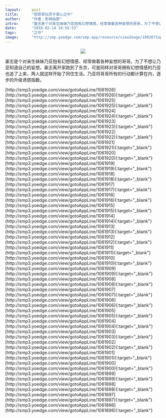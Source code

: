 ```yaml
---
layout:     post
title:      "把哥哥玩弄于掌心之中"
author:     "作者：影崎由那"
intro:      "豪志是个对亲生妹妹乃亚抱有幻想情感、经常做着各种妄想的哥哥。为了不想让乃亚知道自己的妄想，豪志离开家跑到了东京，可是同样对哥哥拥有幻想情感的乃亚也追了上来，两人就这样开始了同住生活。乃亚将哥哥所有的行动都计算在内，逐步的升级诱惑指数。"
date:       "2018-02-14 16:56:53"
tags:       "之中"
image:      "http://smp.yoedge.com/smp-app/resource/viewImage/1002071appline.png"
---
```

<div style="text-align: center">
<p><img src="http://smp.yoedge.com/smp-app/resource/viewImage/1002071appline.png"/></p>
</div>
<p class="post-meta">
<span>豪志是个对亲生妹妹乃亚抱有幻想情感、经常做着各种妄想的哥哥。为了不想让乃亚知道自己的妄想，豪志离开家跑到了东京，可是同样对哥哥拥有幻想情感的乃亚也追了上来，两人就这样开始了同住生活。乃亚将哥哥所有的行动都计算在内，逐步的升级诱惑指数。</span>
</p>
[http://smp3.yoedge.com/view/gotoAppLine/1061926](http://smp3.yoedge.com/view/gotoAppLine/1061926){:target="_blank"}
[http://smp3.yoedge.com/view/gotoAppLine/1061925](http://smp3.yoedge.com/view/gotoAppLine/1061925){:target="_blank"}
[http://smp3.yoedge.com/view/gotoAppLine/1061924](http://smp3.yoedge.com/view/gotoAppLine/1061924){:target="_blank"}
[http://smp3.yoedge.com/view/gotoAppLine/1061923](http://smp3.yoedge.com/view/gotoAppLine/1061923){:target="_blank"}
[http://smp3.yoedge.com/view/gotoAppLine/1061922](http://smp3.yoedge.com/view/gotoAppLine/1061922){:target="_blank"}
[http://smp3.yoedge.com/view/gotoAppLine/1061921](http://smp3.yoedge.com/view/gotoAppLine/1061921){:target="_blank"}
[http://smp3.yoedge.com/view/gotoAppLine/1061920](http://smp3.yoedge.com/view/gotoAppLine/1061920){:target="_blank"}
[http://smp3.yoedge.com/view/gotoAppLine/1061919](http://smp3.yoedge.com/view/gotoAppLine/1061919){:target="_blank"}
[http://smp3.yoedge.com/view/gotoAppLine/1061918](http://smp3.yoedge.com/view/gotoAppLine/1061918){:target="_blank"}
[http://smp3.yoedge.com/view/gotoAppLine/1061917](http://smp3.yoedge.com/view/gotoAppLine/1061917){:target="_blank"}
[http://smp3.yoedge.com/view/gotoAppLine/1061916](http://smp3.yoedge.com/view/gotoAppLine/1061916){:target="_blank"}
[http://smp3.yoedge.com/view/gotoAppLine/1061915](http://smp3.yoedge.com/view/gotoAppLine/1061915){:target="_blank"}
[http://smp3.yoedge.com/view/gotoAppLine/1061914](http://smp3.yoedge.com/view/gotoAppLine/1061914){:target="_blank"}
[http://smp3.yoedge.com/view/gotoAppLine/1061913](http://smp3.yoedge.com/view/gotoAppLine/1061913){:target="_blank"}
[http://smp3.yoedge.com/view/gotoAppLine/1061912](http://smp3.yoedge.com/view/gotoAppLine/1061912){:target="_blank"}
[http://smp3.yoedge.com/view/gotoAppLine/1061911](http://smp3.yoedge.com/view/gotoAppLine/1061911){:target="_blank"}
[http://smp3.yoedge.com/view/gotoAppLine/1061910](http://smp3.yoedge.com/view/gotoAppLine/1061910){:target="_blank"}
[http://smp3.yoedge.com/view/gotoAppLine/1061909](http://smp3.yoedge.com/view/gotoAppLine/1061909){:target="_blank"}
[http://smp3.yoedge.com/view/gotoAppLine/1061908](http://smp3.yoedge.com/view/gotoAppLine/1061908){:target="_blank"}
[http://smp3.yoedge.com/view/gotoAppLine/1061907](http://smp3.yoedge.com/view/gotoAppLine/1061907){:target="_blank"}
[http://smp3.yoedge.com/view/gotoAppLine/1061906](http://smp3.yoedge.com/view/gotoAppLine/1061906){:target="_blank"}
[http://smp3.yoedge.com/view/gotoAppLine/1061905](http://smp3.yoedge.com/view/gotoAppLine/1061905){:target="_blank"}
[http://smp3.yoedge.com/view/gotoAppLine/1061904](http://smp3.yoedge.com/view/gotoAppLine/1061904){:target="_blank"}
[http://smp3.yoedge.com/view/gotoAppLine/1061903](http://smp3.yoedge.com/view/gotoAppLine/1061903){:target="_blank"}
[http://smp3.yoedge.com/view/gotoAppLine/1061902](http://smp3.yoedge.com/view/gotoAppLine/1061902){:target="_blank"}
[http://smp3.yoedge.com/view/gotoAppLine/1061901](http://smp3.yoedge.com/view/gotoAppLine/1061901){:target="_blank"}
[http://smp3.yoedge.com/view/gotoAppLine/1061900](http://smp3.yoedge.com/view/gotoAppLine/1061900){:target="_blank"}
[http://smp3.yoedge.com/view/gotoAppLine/1061899](http://smp3.yoedge.com/view/gotoAppLine/1061899){:target="_blank"}
[http://smp3.yoedge.com/view/gotoAppLine/1061898](http://smp3.yoedge.com/view/gotoAppLine/1061898){:target="_blank"}
[http://smp3.yoedge.com/view/gotoAppLine/1061897](http://smp3.yoedge.com/view/gotoAppLine/1061897){:target="_blank"}
[http://smp3.yoedge.com/view/gotoAppLine/1061896](http://smp3.yoedge.com/view/gotoAppLine/1061896){:target="_blank"}


